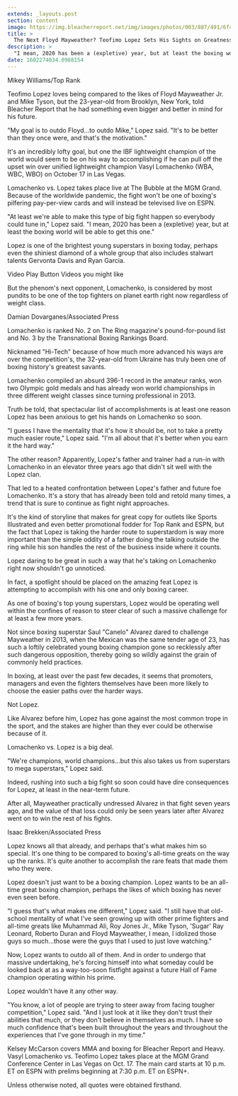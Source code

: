 ```yaml
--- 
extends: _layouts.post 
section: content 
image: https://img.bleacherreport.net/img/images/photos/003/887/491/6f4763905525a69bf512ba2e23ca2e96_crop_exact.jpg?w=1200&h=1200&q=75 
title: > 
  The Next Floyd Mayweather? Teofimo Lopez Sets His Sights on Greatness 
description: > 
  "I mean, 2020 has been a (expletive) year, but at least the boxing world will be able to get this one."As one of boxing's top young superstars, Lopez would be operating well within the confines of reason to steer clear of such a massive challenge for at least a few more years."We're champions, world champions...but this also takes us from superstars to mega superstars," Lopez said.Lopez wants to be an all-time great boxing champion, perhaps the likes of which boxing has never even seen before.Vasyl Lomachenko vs. Teofimo Lopez takes place at the MGM Grand Conference Center in Las Vegas on Oct. 17. 
date: 1602274034.0988154 
--- 
```

Mikey Williams/Top Rank

Teofimo Lopez loves being compared to the likes of Floyd Mayweather Jr. and Mike Tyson, but the 23-year-old from Brooklyn, New York, told Bleacher Report that he had something even bigger and better in mind for his future.

"My goal is to outdo Floyd...to outdo Mike," Lopez said. "It's to be better than they once were, and that's the motivation."

It's an incredibly lofty goal, but one the IBF lightweight champion of the world would seem to be on his way to accomplishing if he can pull off the upset win over unified lightweight champion Vasyl Lomachenko (WBA, WBC, WBO) on October 17 in Las Vegas.

Lomachenko vs. Lopez takes place live at The Bubble at the MGM Grand. Because of the worldwide pandemic, the fight won't be one of boxing's pilfering pay-per-view cards and will instead be televised live on ESPN.

"At least we're able to make this type of big fight happen so everybody could tune in," Lopez said. "I mean, 2020 has been a (expletive) year, but at least the boxing world will be able to get this one."

Lopez is one of the brightest young superstars in boxing today, perhaps even the shiniest diamond of a whole group that also includes stalwart talents Gervonta Davis and Ryan Garcia.

Video Play Button Videos you might like

But the phenom's next opponent, Lomachenko, is considered by most pundits to be one of the top fighters on planet earth right now regardless of weight class.

Damian Dovarganes/Associated Press

Lomachenko is ranked No. 2 on The Ring magazine's pound-for-pound list and No. 3 by the Transnational Boxing Rankings Board.

Nicknamed "Hi-Tech" because of how much more advanced his ways are over the competition's, the 32-year-old from Ukraine has truly been one of boxing history's greatest savants.

Lomachenko compiled an absurd 396-1 record in the amateur ranks, won two Olympic gold medals and has already won world championships in three different weight classes since turning professional in 2013.

Truth be told, that spectacular list of accomplishments is at least one reason Lopez has been anxious to get his hands on Lomachenko so soon.

"I guess I have the mentality that it's how it should be, not to take a pretty much easier route," Lopez said. "I'm all about that it's better when you earn it the hard way."

The other reason? Apparently, Lopez's father and trainer had a run-in with Lomachenko in an elevator three years ago that didn't sit well with the Lopez clan.

That led to a heated confrontation between Lopez's father and future foe Lomachenko. It's a story that has already been told and retold many times, a trend that is sure to continue as fight night approaches.

It's the kind of storyline that makes for great copy for outlets like Sports Illustrated and even better promotional fodder for Top Rank and ESPN, but the fact that Lopez is taking the harder route to superstardom is way more important than the simple oddity of a father doing the talking outside the ring while his son handles the rest of the business inside where it counts.

Lopez daring to be great in such a way that he's taking on Lomachenko right now shouldn't go unnoticed.

In fact, a spotlight should be placed on the amazing feat Lopez is attempting to accomplish with his one and only boxing career.

As one of boxing's top young superstars, Lopez would be operating well within the confines of reason to steer clear of such a massive challenge for at least a few more years.

Not since boxing superstar Saul "Canelo" Alvarez dared to challenge Mayweather in 2013, when the Mexican was the same tender age of 23, has such a loftily celebrated young boxing champion gone so recklessly after such dangerous opposition, thereby going so wildly against the grain of commonly held practices.

In boxing, at least over the past few decades, it seems that promoters, managers and even the fighters themselves have been more likely to choose the easier paths over the harder ways.

Not Lopez.

Like Alvarez before him, Lopez has gone against the most common trope in the sport, and the stakes are higher than they ever could be otherwise because of it.

Lomachenko vs. Lopez is a big deal.

"We're champions, world champions...but this also takes us from superstars to mega superstars," Lopez said.

Indeed, rushing into such a big fight so soon could have dire consequences for Lopez, at least in the near-term future.

After all, Mayweather practically undressed Alvarez in that fight seven years ago, and the value of that loss could only be seen years later after Alvarez went on to win the rest of his fights.

Isaac Brekken/Associated Press

Lopez knows all that already, and perhaps that's what makes him so special. It's one thing to be compared to boxing's all-time greats on the way up the ranks. It's quite another to accomplish the rare feats that made them who they were.

Lopez doesn't just want to be a boxing champion. Lopez wants to be an all-time great boxing champion, perhaps the likes of which boxing has never even seen before.

"I guess that's what makes me different," Lopez said. "I still have that old-school mentality of what I've seen growing up with other prime fighters and all-time greats like Muhammad Ali, Roy Jones Jr., Mike Tyson, 'Sugar' Ray Leonard, Roberto Duran and Floyd Mayweather, I mean, I idolized those guys so much...those were the guys that I used to just love watching."

Now, Lopez wants to outdo all of them. And in order to undergo that massive undertaking, he's forcing himself into what someday could be looked back at as a way-too-soon fistfight against a future Hall of Fame champion operating within his prime.

Lopez wouldn't have it any other way.

"You know, a lot of people are trying to steer away from facing tougher competition," Lopez said. "And I just look at it like they don't trust their abilities that much, or they don't believe in themselves as much. I have so much confidence that's been built throughout the years and throughout the experiences that I've gone through in my time."

Kelsey McCarson covers MMA and boxing for Bleacher Report and Heavy. Vasyl Lomachenko vs. Teofimo Lopez takes place at the MGM Grand Conference Center in Las Vegas on Oct. 17. The main card starts at 10 p.m. ET on ESPN with prelims beginning at 7:30 p.m. ET on ESPN+.

Unless otherwise noted, all quotes were obtained firsthand.